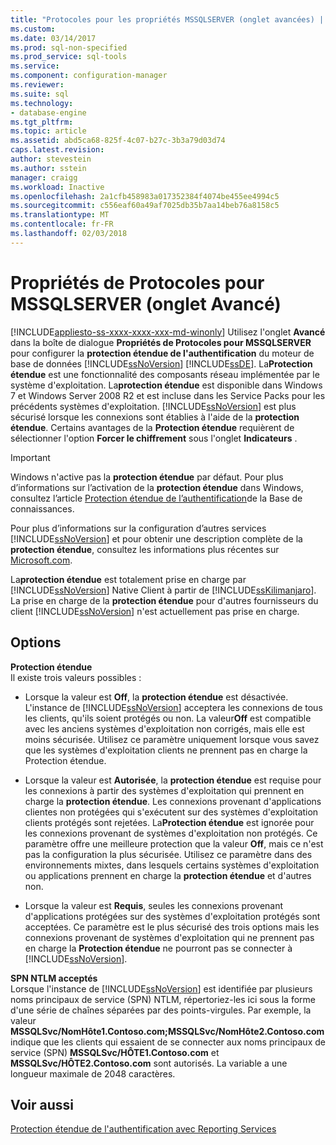 ```yaml
---
title: "Protocoles pour les propriétés MSSQLSERVER (onglet avancées) | Documents Microsoft"
ms.custom: 
ms.date: 03/14/2017
ms.prod: sql-non-specified
ms.prod_service: sql-tools
ms.service: 
ms.component: configuration-manager
ms.reviewer: 
ms.suite: sql
ms.technology:
- database-engine
ms.tgt_pltfrm: 
ms.topic: article
ms.assetid: abd5ca68-825f-4c07-b27c-3b3a79d03d74
caps.latest.revision: 
author: stevestein
ms.author: sstein
manager: craigg
ms.workload: Inactive
ms.openlocfilehash: 2a1cfb458983a017352384f4074be455ee4994c5
ms.sourcegitcommit: c556eaf60a49af7025db35b7aa14beb76a8158c5
ms.translationtype: MT
ms.contentlocale: fr-FR
ms.lasthandoff: 02/03/2018
---
```

# <a name="protocols-for-mssqlserver-properties-advanced-tab"></a>Propriétés de Protocoles pour MSSQLSERVER (onglet Avancé)
[!INCLUDE[appliesto-ss-xxxx-xxxx-xxx-md-winonly](../../includes/appliesto-ss-xxxx-xxxx-xxx-md-winonly.md)]
Utilisez l'onglet **Avancé** dans la boîte de dialogue **Propriétés de Protocoles pour MSSQLSERVER** pour configurer la **protection étendue de l'authentification** du moteur de base de données [!INCLUDE[ssNoVersion](../../includes/ssnoversion-md.md)] [!INCLUDE[ssDE](../../includes/ssde-md.md)]. La**Protection étendue** est une fonctionnalité des composants réseau implémentée par le système d'exploitation. La**protection étendue** est disponible dans Windows 7 et Windows Server 2008 R2 et est incluse dans les Service Packs pour les précédents systèmes d'exploitation. [!INCLUDE[ssNoVersion](../../includes/ssnoversion-md.md)] est plus sécurisé lorsque les connexions sont établies à l'aide de la **protection étendue**. Certains avantages de la **Protection étendue** requièrent de sélectionner l'option **Forcer le chiffrement** sous l'onglet **Indicateurs** .  
  
> [!IMPORTANT]  
>  Windows n'active pas la **protection étendue** par défaut. Pour plus d’informations sur l’activation de la **protection étendue** dans Windows, consultez l’article [Protection étendue de l’authentification](http://go.microsoft.com/fwlink/?LinkId=178431)de la Base de connaissances.  
  
 Pour plus d’informations sur la configuration d’autres services [!INCLUDE[ssNoVersion](../../includes/ssnoversion-md.md)] et pour obtenir une description complète de la **protection étendue**, consultez les informations plus récentes sur [Microsoft.com](http://go.microsoft.com/fwlink/?LinkId=177752).  
  
 La**protection étendue** est totalement prise en charge par [!INCLUDE[ssNoVersion](../../includes/ssnoversion-md.md)] Native Client à partir de [!INCLUDE[ssKilimanjaro](../../includes/sskilimanjaro-md.md)]. La prise en charge de la **protection étendue** pour d'autres fournisseurs du client [!INCLUDE[ssNoVersion](../../includes/ssnoversion-md.md)] n'est actuellement pas prise en charge.  
  
## <a name="options"></a>Options  
 **Protection étendue**  
 Il existe trois valeurs possibles :  
  
-   Lorsque la valeur est **Off**, la **protection étendue** est désactivée. L'instance de [!INCLUDE[ssNoVersion](../../includes/ssnoversion-md.md)] acceptera les connexions de tous les clients, qu'ils soient protégés ou non. La valeur**Off** est compatible avec les anciens systèmes d'exploitation non corrigés, mais elle est moins sécurisée. Utilisez ce paramètre uniquement lorsque vous savez que les systèmes d'exploitation clients ne prennent pas en charge la Protection étendue.  
  
-   Lorsque la valeur est **Autorisée**, la **protection étendue** est requise pour les connexions à partir des systèmes d'exploitation qui prennent en charge la **protection étendue**. Les connexions provenant d'applications clientes non protégées qui s'exécutent sur des systèmes d'exploitation clients protégés sont rejetées. La**Protection étendue** est ignorée pour les connexions provenant de systèmes d'exploitation non protégés. Ce paramètre offre une meilleure protection que la valeur **Off**, mais ce n'est pas la configuration la plus sécurisée. Utilisez ce paramètre dans des environnements mixtes, dans lesquels certains systèmes d'exploitation ou applications prennent en charge la **protection étendue** et d'autres non.  
  
-   Lorsque la valeur est **Requis**, seules les connexions provenant d'applications protégées sur des systèmes d'exploitation protégés sont acceptées. Ce paramètre est le plus sécurisé des trois options mais les connexions provenant de systèmes d'exploitation qui ne prennent pas en charge la **Protection étendue** ne pourront pas se connecter à [!INCLUDE[ssNoVersion](../../includes/ssnoversion-md.md)].  
  
 **SPN NTLM acceptés**  
 Lorsque l'instance de [!INCLUDE[ssNoVersion](../../includes/ssnoversion-md.md)] est identifiée par plusieurs noms principaux de service (SPN) NTLM, répertoriez-les ici sous la forme d'une série de chaînes séparées par des points-virgules. Par exemple, la valeur **MSSQLSvc/NomHôte1.Contoso.com;MSSQLSvc/NomHôte2.Contoso.com**indique que les clients qui essaient de se connecter aux noms principaux de service (SPN) **MSSQLSvc/HÔTE1.Contoso.com** et **MSSQLSvc/HÔTE2.Contoso.com** sont autorisés. La variable a une longueur maximale de 2048 caractères.  
  
## <a name="see-also"></a>Voir aussi  
 [Protection étendue de l'authentification avec Reporting Services](../../reporting-services/security/extended-protection-for-authentication-with-reporting-services.md)  
  
  
